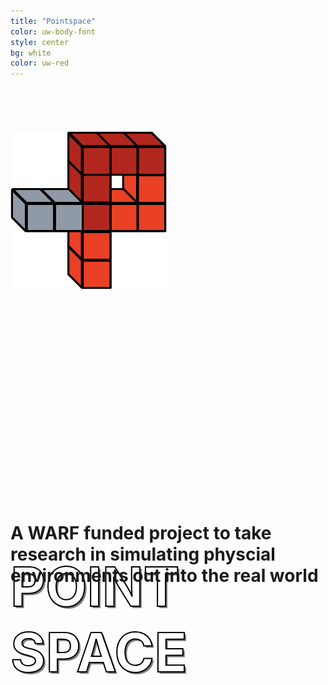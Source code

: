 ```yaml
---
title: "Pointspace"
color: uw-body-font
style: center
bg: white
color: uw-red
---
```






<style type="text/css">

    .parallax {
    /* The image used */
    background-image: url("images/background.jpg");

    /* Set a specific height */
    height: 500px;

    /* Create the parallax scrolling effect */
    background-attachment: fixed;
    background-position: center;
    background-repeat: no-repeat;
    background-size: cover;
    
  padding: 70px 0;
  font-size: 9vw;
  color:white;
  font-weight: bold;
  -webkit-text-stroke: 2px black;
  text-shadow: 3px 3px rgba(0,0,0,.5);
 
 

 
</style>

<div class="parallax"> 
<img src ="images/logo-darkedges.png" width=250px>
<br>            
<br>
<br>
<br>

POINT SPACE
</div>

<br>

# A WARF funded project to take research in simulating physcial environments out into the real world

